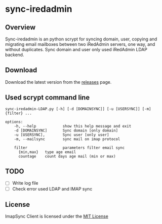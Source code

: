 # sync-iredadmin 

## Overview

Sync-iredadmin is an python scrypt for syncing domain, user, copying and migrating email
mailboxes between two iRedAdmin servers, one way, and without duplicates.
Sync domain and user only used iRedAdmin LDAP backend.

## Download
Download the latest version from the [releases](https://github.com/d0codesoft/sync-iredadmin/releases/latest) page.

## Used scrypt command line
 
    sync-iredadmin-LDAP.py [-h] [-d [DOMAINSYNC]] [-u [USERSYNC]] [-m] {filter} ...

    options: 
        -h, --help            show this help message and exit
        -d [DOMAINSYNC]       Sync domain [only domain]
        -u [USERSYNC],        Sync user [only user]
        -m, --mailsync        sync mail on imap protocol

        filter                parameters filter email sync
          {min,max}   type age email
          countage    count days age mail (min or max)     

## TODO
- [ ] Write log file
- [ ] Check error used LDAP and IMAP sync

## License

ImapSync Client is licensed under the [MIT License](LICENSE)
